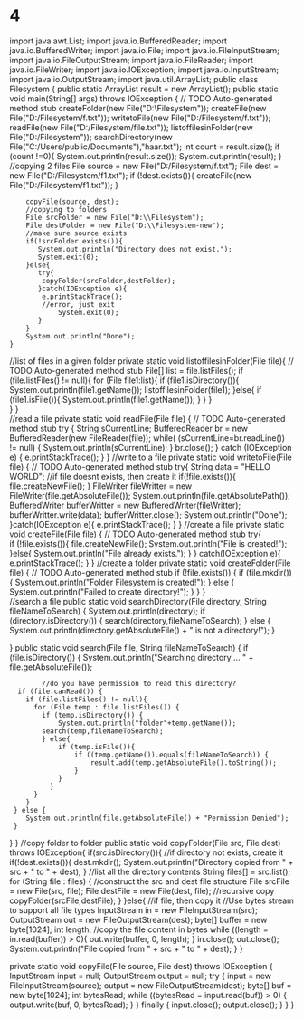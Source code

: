 # 4
import java.awt.List;
import java.io.BufferedReader;
import java.io.BufferedWriter;
import java.io.File;
import java.io.FileInputStream;
import java.io.FileOutputStream;
import java.io.FileReader;
import java.io.FileWriter;
import java.io.IOException;
import java.io.InputStream;
import java.io.OutputStream;
import java.util.ArrayList;
public class Filesystem {
	 public static ArrayList<String> result = new ArrayList<String>();
    	public static void main(String[] args) throws IOException {
		// TODO Auto-generated method stub
		createFolder(new File("D:\\Filesystem"));
		createFile(new File("D:/Filesystem/f.txt"));
		writetoFile(new File("D:/Filesystem/f.txt"));
		readFile(new File("D:/Filesystem/file.txt"));
		listoffilesinFolder(new File("D:/Filesystem"));
		searchDirectory(new File("C:/Users/public/Documents"),"haar.txt");
		int count = result.size();
	    if (count !=0){
	    System.out.println(result.size());
	    System.out.println(result);
	    }
	    //copying 2 files
	    File source = new File("D:/Filesystem/f.txt");
        File dest = new File("D:/Filesystem/f1.txt");
        if (!dest.exists()){
        	createFile(new File("D:/Filesystem/f1.txt"));
        }

	    copyFile(source, dest);
        //copying to folders
		File srcFolder = new File("D:\\Filesystem");
    	File destFolder = new File("D:\\Filesystem-new");
    	//make sure source exists
    	if(!srcFolder.exists()){
           System.out.println("Directory does not exist.");
           System.exit(0);
        }else{
           try{
        	copyFolder(srcFolder,destFolder);
           }catch(IOException e){
        	e.printStackTrace();
        	//error, just exit
                System.exit(0);
           }
        }
    	System.out.println("Done");
	}
//list of files in a given folder
private static void listoffilesinFolder(File file){
		// TODO Auto-generated method stub
	File[] list = file.listFiles();
	if (file.listFiles() != null){
	 for (File file1:list){
		if (file1.isDirectory()){
		System.out.println(file1.getName());
		listoffilesinFolder(file1);
		}else{
		if (file1.isFile()){
			System.out.println(file1.getName());
		  }
		}
	 }	
	}
}    
	//read a file
private static void readFile(File file) {
		// TODO Auto-generated method stub
	try {
		String sCurrentLine;
		BufferedReader br = new BufferedReader(new FileReader(file));
		while( (sCurrentLine=br.readLine()) != null) {
			System.out.println(sCurrentLine);
		}
		br.close();
	} catch (IOException e) {
		e.printStackTrace();
	} 
}
//write to a file
private static void writetoFile(File file) {
		// TODO Auto-generated method stub
	try{
		String data = "HELLO WORLD";
	 //if file doesnt exists, then create it
		if(!file.exists()){
			file.createNewFile();
		}
		FileWriter fileWritter = new FileWriter(file.getAbsoluteFile());
		System.out.println(file.getAbsolutePath());
	        BufferedWriter bufferWritter = new BufferedWriter(fileWritter);
	        bufferWritter.write(data);
	        bufferWritter.close();
        System.out.println("Done");
	}catch(IOException e){
		e.printStackTrace();
	}
}
//create a file 
private static void createFile(File file) {
		// TODO Auto-generated method stub
	try{	 
	     if (!file.exists()){
	    	  file.createNewFile();
	        System.out.println("File is created!");
	      }else{
	        System.out.println("File already exists.");
	      }
	}
	catch(IOException e){
		e.printStackTrace();
	}
}
//create a folder
private static void createFolder(File file) {
		// TODO Auto-generated method stub
	if (!file.exists()) {
		if (file.mkdir()) {
			System.out.println("Folder Filesystem  is created!");
		} else {
			System.out.println("Failed to create directory!");
		}
 }
}		
//search a file
public static void searchDirectory(File directory, String fileNameToSearch) {
	System.out.println(directory);
	if (directory.isDirectory()) {
		search(directory,fileNameToSearch);
	} else {
	    System.out.println(directory.getAbsoluteFile() + " is not a directory!");
	}
 
  }
 public static void search(File file, String fileNameToSearch) {
	if (file.isDirectory()) {
	  System.out.println("Searching directory ... " + file.getAbsoluteFile());
 
            //do you have permission to read this directory?	
	  if (file.canRead()) {
	    if (file.listFiles() != null){
		  for (File temp : file.listFiles()) {
		    if (temp.isDirectory()) {
		    	System.out.println("folder"+temp.getName());
			search(temp,fileNameToSearch);
		    } else{
		    	if (temp.isFile()){
	     			if ((temp.getName()).equals(fileNameToSearch)) {			
		        	    result.add(temp.getAbsoluteFile().toString());
			        }
		    	}
		      }
	      }
	    }
	 } else {
		System.out.println(file.getAbsoluteFile() + "Permission Denied");
	 }
   }
}
 //copy folder to folder
 public static void copyFolder(File src, File dest)
	    	throws IOException{
	 	    	if(src.isDirectory()){
	 	    		//if directory not exists, create it
	    		if(!dest.exists()){
	    		   dest.mkdir();
	    		   System.out.println("Directory copied from " 
	                              + src + "  to " + dest);
	    		}
	 	    		//list all the directory contents
	    		String files[] = src.list();
	 	    		for (String file : files) {
	    		   //construct the src and dest file structure
	    		   File srcFile = new File(src, file);
	    		   File destFile = new File(dest, file);
	    		   //recursive copy
	    		   copyFolder(srcFile,destFile);
	    		}
	 	    	}else{
	    		//if file, then copy it
	    		//Use bytes stream to support all file types
	    		InputStream in = new FileInputStream(src);
	    	        OutputStream out = new FileOutputStream(dest); 
	 	    	        byte[] buffer = new byte[1024];
	 	    	        int length;
	    	        //copy the file content in bytes 
	    	        while ((length = in.read(buffer)) > 0){
	    	    	   out.write(buffer, 0, length);
	    	        }
	 	    	        in.close();
	    	        out.close();
	    	        System.out.println("File copied from " + src + " to " + dest);
	    	}
	    }

private static void copyFile(File source, File dest)
        throws IOException {
    InputStream input = null;
    OutputStream output = null;
    try {
        input = new FileInputStream(source);
        output = new FileOutputStream(dest);
        byte[] buf = new byte[1024];
        int bytesRead;
        while ((bytesRead = input.read(buf)) > 0) {
            output.write(buf, 0, bytesRead);
        }
   } finally {
        input.close();
        output.close();
    }
}
}

	 
	
	


	 

	 



	

